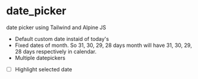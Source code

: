 # date_picker
date picker using Tailwind and Alpine JS


- Default custom date instaid of today's 
- Fixed dates of month. So 31, 30, 29, 28 days month will have 31, 30, 29, 28 days respectively in calendar.
- Multiple datepickers


- [ ] Highlight selected date
